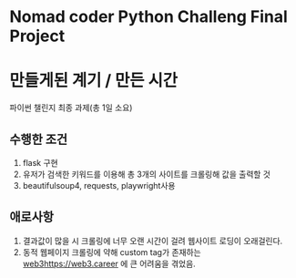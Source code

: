 # Nomad coder Python Challeng Final Project

# 만들게된 계기 / 만든 시간
파이썬 챌린지 최종 과제(총 1일 소요)

## 수행한 조건

1. flask 구현
2. 유저가 검색한 키워드를 이용해 총 3개의 사이트를 크롤링해 값을 출력할 것
3. beautifulsoup4, requests, playwright사용

## 애로사항

1. 결과값이 많을 시 크롤링에 너무 오랜 시간이 걸려 웹사이트 로딩이 오래걸린다.
2. 동적 웹페이지 크롤링에 약해 custom tag가 존재하는 [web3](https://web3.career)https://web3.career 에 큰 어려움을 겪었음.
